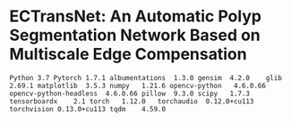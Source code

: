 # ECTransNet: An Automatic Polyp Segmentation Network Based on Multiscale Edge Compensation

`
Python 3.7
Pytorch 1.7.1
albumentations	1.3.0
gensim	4.2.0	
glib	2.69.1
matplotlib	3.5.3
numpy	1.21.6
opencv-python	4.6.0.66	
opencv-python-headless	4.6.0.66
pillow	9.3.0
scipy	1.7.3
tensorboardx	2.1
torch	1.12.0	
torchaudio	0.12.0+cu113	
torchvision	0.13.0+cu113
tqdm	4.59.0
`
